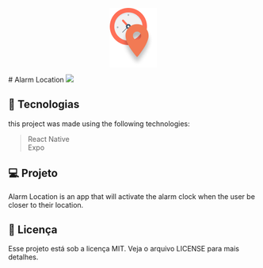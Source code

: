 <p align="center">
  <img src="https://github.com/GabrielBrotas/Alarm-Location/blob/main/src/assets/images/logo.png" align="center" />
</p>
# Alarm Location
  <img src="https://github.com/GabrielBrotas/Alarm-Location/blob/main/src/assets/images/Untitled.gif" />  


## 🚀 Tecnologias
this project was made using the following technologies: <br />
  > React Native <br />
  > Expo <br />
  
## 💻 Projeto
Alarm Location is an app that will activate the alarm clock when the user be closer to their location.

## 📝 Licença
Esse projeto está sob a licença MIT. Veja o arquivo LICENSE para mais detalhes.


